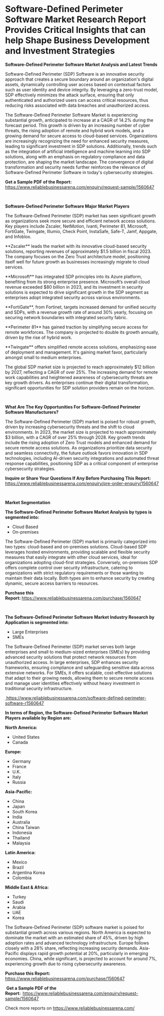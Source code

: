 <p><h1>Software-Defined Perimeter Software Market Research Report Provides Critical Insights that can help Shape Business Development and Investment Strategies</h1></p><p><strong>Software-Defined Perimeter Software Market Analysis and Latest Trends</strong></p>
<p><p>Software-Defined Perimeter (SDP) Software is an innovative security approach that creates a secure boundary around an organization's digital assets, dynamically controlling user access based on contextual factors such as user identity and device integrity. By leveraging a zero-trust model, SDP effectively minimizes the attack surface, ensuring that only authenticated and authorized users can access critical resources, thus reducing risks associated with data breaches and unauthorized access.</p><p>The Software-Defined Perimeter Software Market is experiencing substantial growth, anticipated to increase at a CAGR of 14.2% during the forecast period. This growth is driven by an increasing number of cyber threats, the rising adoption of remote and hybrid work models, and a growing demand for secure access to cloud-based services. Organizations are increasingly recognizing the need for enhanced security measures, leading to significant investment in SDP solutions. Additionally, trends such as the integration of artificial intelligence and machine learning into SDP solutions, along with an emphasis on regulatory compliance and data protection, are shaping the market landscape. The convergence of digital transformation and security needs further reinforces the relevance of Software-Defined Perimeter Software in today's cybersecurity strategies.</p></p>
<p><strong>Get a Sample PDF of the Report:&nbsp;</strong> <a href="https://www.reliablebusinessarena.com/enquiry/request-sample/1560647?utm_campaign=2483&utm_medium=2&utm_source=Github&utm_content=ia&utm_term=11032025&utm_id=software-defined-perimeter-software">https://www.reliablebusinessarena.com/enquiry/request-sample/1560647</a></p>
<p>&nbsp;</p>
<p><strong>Software-Defined Perimeter Software Major Market Players</strong></p>
<p><p>The Software-Defined Perimeter (SDP) market has seen significant growth as organizations seek more secure and efficient network access solutions. Key players include Zscaler, NetMotion, Ivanti, Perimeter 81, Microsoft, FortiGate, Twingate, Illumio, Check Point, InstaSafe, Safe-T, Jamf, Appgate, and Infoblox.</p><p>**Zscaler** leads the market with its innovative cloud-based security solutions, reporting revenues of approximately $1.5 billion in fiscal 2023. The company focuses on the Zero Trust architecture model, positioning itself well for future growth as businesses increasingly migrate to cloud services.</p><p>**Microsoft** has integrated SDP principles into its Azure platform, benefiting from its strong enterprise presence. Microsoft’s overall cloud revenue exceeded $80 billion in 2023, and its investment in security solutions is expected to drive significant growth in the SDP segment as enterprises adopt integrated security across various environments.</p><p>**FortiGate**, from Fortinet, targets increased demand for unified security and SDPs, with a revenue growth rate of around 30% yearly, focusing on securing network boundaries with integrated security fabric. </p><p>**Perimeter 81** has gained traction by simplifying secure access for remote workforces. The company is projected to double its growth annually, driven by the rise of hybrid work.</p><p>**Twingate** offers simplified remote access solutions, emphasizing ease of deployment and management. It's gaining market favor, particularly amongst small to medium enterprises.</p><p>The global SDP market size is projected to reach approximately $12 billion by 2027, reflecting a CAGR of over 25%. The increasing demand for remote work capabilities and heightened awareness of cybersecurity threats are key growth drivers. As enterprises continue their digital transformation, significant opportunities for SDP solution providers remain on the horizon.</p></p>
<p>&nbsp;</p>
<p><strong>What Are The Key Opportunities For Software-Defined Perimeter Software Manufacturers?</strong></p>
<p><p>The Software-Defined Perimeter (SDP) market is poised for robust growth, driven by increasing cybersecurity threats and the shift to cloud environments. In 2023, the market size is projected to reach approximately $3 billion, with a CAGR of over 25% through 2028. Key growth trends include the rising adoption of Zero Trust models and enhanced demand for secure remote access solutions. As organizations prioritize data security and seamless connectivity, the future outlook favors innovation in SDP technologies, including AI-driven security integrations and automated threat response capabilities, positioning SDP as a critical component of enterprise cybersecurity strategies.</p></p>
<p><strong>Inquire or Share Your Questions If Any Before Purchasing This Report:</strong> <a href="https://www.reliablebusinessarena.com/enquiry/pre-order-enquiry/1560647?utm_campaign=2483&utm_medium=2&utm_source=Github&utm_content=ia&utm_term=11032025&utm_id=software-defined-perimeter-software">https://www.reliablebusinessarena.com/enquiry/pre-order-enquiry/1560647</a></p>
<p>&nbsp;</p>
<p><strong>Market Segmentation</strong></p>
<p><strong>The Software-Defined Perimeter Software Market Analysis by types is segmented into:</strong></p>
<p><ul><li>Cloud Based</li><li>On-premises</li></ul></p>
<p><p>The Software-Defined Perimeter (SDP) market is primarily categorized into two types: cloud-based and on-premises solutions. Cloud-based SDP leverages hosted environments, providing scalable and flexible security measures that easily integrate with other cloud services, ideal for organizations adopting cloud-first strategies. Conversely, on-premises SDP offers complete control over security infrastructure, catering to organizations with strict regulatory requirements or those wanting to maintain their data locally. Both types aim to enhance security by creating dynamic, secure access barriers to resources.</p></p>
<p><strong>Purchase this Report:&nbsp;</strong><a href="https://www.reliablebusinessarena.com/purchase/1560647?utm_campaign=2483&utm_medium=2&utm_source=Github&utm_content=ia&utm_term=11032025&utm_id=software-defined-perimeter-software">https://www.reliablebusinessarena.com/purchase/1560647</a></p>
<p>&nbsp;</p>
<p><strong>The Software-Defined Perimeter Software Market Industry Research by Application is segmented into:</strong></p>
<p><ul><li>Large Enterprises</li><li>SMEs</li></ul></p>
<p><p>The Software-Defined Perimeter (SDP) market serves both large enterprises and small to medium-sized enterprises (SMEs) by providing advanced security solutions that protect network resources from unauthorized access. In large enterprises, SDP enhances security frameworks, ensuring compliance and safeguarding sensitive data across extensive networks. For SMEs, it offers scalable, cost-effective solutions that adapt to their growing needs, allowing them to secure remote access and manage user identities effectively without heavy investment in traditional security infrastructure.</p></p>
<p><a href="https://www.reliablebusinessarena.com/software-defined-perimeter-software-r1560647?utm_campaign=2483&utm_medium=2&utm_source=Github&utm_content=ia&utm_term=11032025&utm_id=software-defined-perimeter-software">&nbsp;https://www.reliablebusinessarena.com/software-defined-perimeter-software-r1560647</a></p>
<p><strong>In terms of Region, the Software-Defined Perimeter Software Market Players available by Region are:</strong></p>
<p>
    <p> <strong> North America: </strong>
        <ul>
            <li>United States</li>
            <li>Canada</li>
        </ul>
        </p> 
    <p> <strong> Europe: </strong>
        <ul>
            <li>Germany</li>
            <li>France</li>
            <li>U.K.</li>
            <li>Italy</li>
            <li>Russia</li>
        </ul>
        </p> 
    <p> <strong> Asia-Pacific: </strong>
        <ul>
            <li>China</li>
            <li>Japan</li>
            <li>South Korea</li>
            <li>India</li>
            <li>Australia</li>
            <li>China Taiwan</li>
            <li>Indonesia</li>
            <li>Thailand</li>
            <li>Malaysia</li>
        </ul>
        </p> 
    <p> <strong> Latin America: </strong>
        <ul>
            <li>Mexico</li>
            <li>Brazil</li>
            <li>Argentina Korea</li>
            <li>Colombia</li>
        </ul>
        </p> 
    <p> <strong> Middle East & Africa: </strong>
        <ul>
            <li>Turkey</li>
            <li>Saudi</li>
            <li>Arabia</li>
            <li>UAE</li>
            <li>Korea</li>
        </ul>
    </p>
    </p>
<p><p>The Software-Defined Perimeter (SDP) software market is poised for substantial growth across various regions. North America is expected to dominate the market with an estimated share of 45%, driven by high adoption rates and advanced technology infrastructure. Europe follows closely with a 28% share, reflecting increasing security demands. Asia-Pacific displays rapid growth potential at 20%, particularly in emerging economies. China, while significant, is projected to account for around 7%, experiencing growth due to rising cybersecurity awareness.</p></p>
<p><strong>Purchase this Report: </strong><a href="https://www.reliablebusinessarena.com/purchase/1560647?utm_campaign=2483&utm_medium=2&utm_source=Github&utm_content=ia&utm_term=11032025&utm_id=software-defined-perimeter-software">https://www.reliablebusinessarena.com/purchase/1560647</a></p>
<p>&nbsp;<strong>Get a Sample PDF of the Report:&nbsp;&nbsp;</strong><a href="https://www.reliablebusinessarena.com/enquiry/request-sample/1560647?utm_campaign=2483&utm_medium=2&utm_source=Github&utm_content=ia&utm_term=11032025&utm_id=software-defined-perimeter-software">https://www.reliablebusinessarena.com/enquiry/request-sample/1560647</a></p>
<p><strong></strong></p>
<p>Check more reports on <a href="https://www.reliablebusinessarena.com/?utm_campaign=2483&utm_medium=2&utm_source=Github&utm_content=ia&utm_term=11032025&utm_id=software-defined-perimeter-software">https://www.reliablebusinessarena.com/</a></p>